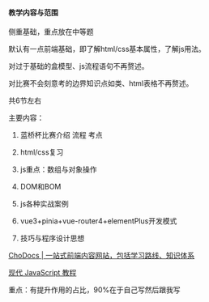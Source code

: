 

#### 教学内容与范围

侧重基础，重点放在中等题

默认有一点前端基础，即了解html/css基本属性，了解js用法。

对过于基础的盒模型、js流程语句不再赘述。

对比赛不会刻意考的边界知识点如类、html表格不再赘述。

共6节左右

主要内容：

1. 蓝桥杯比赛介绍 流程 考点

2. html/css复习

3. js重点：数组与对象操作

4. DOM和BOM

5. js各种实战案例

6. vue3+pinia+vue-router4+elementPlus开发模式

7. 技巧与程序设计思想

   

[ChoDocs | 一站式前端内容网站，包括学习路线、知识体系](https://chodocs.cn/)

[现代 JavaScript 教程](https://zh.javascript.info/)



重点：有提升作用的占比，90%在于自己写然后跟我写
